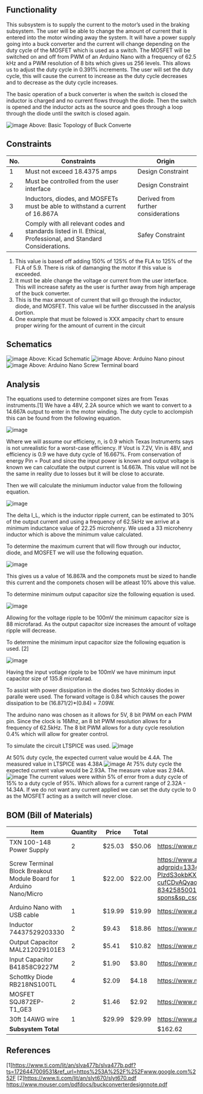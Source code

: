 ## Functionality ##
This subsystem is to supply the current to the motor’s used in the braking subsystem. The user will be able to change the amount of current that is entered into the motor winding away the system. It will have a power supply going into a buck converter and the current will change depending on the duty cycle of the MOSFET which is used as a switch. The MOSFET will be switched on and off from PWM of an Arduino Nano with a frequency of 62.5 kHz and a PWM resolution of 8 bits which gives us 256 levels. This allows us to adjust the duty cycle in 0.391% increments. The user will set the duty cycle, this will cause the current to increase as the duty cycle decreases and to decrease as the duty cycle increases.

The basic operation of a buck converter is when the switch is closed the inductor is charged and no current flows through the diode. Then the switch is opened and the inductor acts as the source and goes through a loop through the diode until the switch is closed again.

![image](https://github.com/user-attachments/assets/0b3d8e39-7646-40e5-ba88-f462739e8e50)
Above: Basic Topology of Buck Converte


## Constraints ##
| No. | Constraints                                                                                     | Origin           |
|-----|-------------------------------------------------------------------------------------------------|------------------|
| 1   | Must not exceed 18.4375 amps       | Design Constraint |
| 2   | Must be controlled from the user interface       | Design Constraint |
| 3   | Inductors, diodes, and MOSFETs must be able to withstand a current of 16.867A | Derived from further considerations|
| 4   | Comply with all relevant codes and standards listed in II. Ethical, Professional, and Standard Considerations. | Safey Constraint|

1. This value is based off adding 150% of 125% of the FLA to 125% of the FLA of 5.9. There is risk of damanging the motor if this value is exceeded.
2. It must be able change the voltage or current from the user interface. This will increase safety as the user is further away from high amperage of the buck converter.
3. This is the max amount of current that will go through the inductor, diode, and MOSFET. This value wil be further disccussed in the analysis portion.
4. One example that must be folowed is XXX ampacity chart to ensure proper wiring for the amount of current in the circuit

## Schematics ##
![image](https://github.com/user-attachments/assets/fbb07980-043c-487d-84ad-926ddbfc3433)
Above: Kicad Schematic
![image](https://github.com/user-attachments/assets/779a6d06-a4ff-489c-bd1f-c84db7be87e5)
Above: Arduino Nano pinout
![image](https://github.com/user-attachments/assets/0bee9599-cdb0-42a9-aacf-5edecf995067)
Above: Arduino Nano Screw Terminal board

## Analysis ##
The equations used to determine componet sizes are from Texas instruments.[1]
We have a 48V, 2.2A source which we want to convert to a 14.667A output to enter in the motor winding. The duty cycle to acclompish this can be found from the following equation.

![image](https://github.com/user-attachments/assets/3f942d3a-56f7-4a8a-b1da-2f5377b715fa)

Where we will assume our efficieny, n, is 0.9 which Texas Instruments says is not unrealistic for a worst-case efficiency.
If Vout is 7.2V, Vin is 48V, and efficiency is 0.9 we have duty cycle of 16.667%. From conservation of energy Pin = Pout and since the input power is known and output voltage is known we can calcutlate the output current is 14.667A. This value will not be the same in reality due to losses but it will be close to accurate.

Then we will calculate the miniumum inductor value from the following equation.

![image](https://github.com/user-attachments/assets/6e7dd296-8e95-4f80-9bec-443e3aed6dd6)

The delta I_L, which is the inductor ripple current, can be estimated to 30% of the output current and using a frequency of 62.5kHz we arrive at a minimum inductance value of 22.25 microhenry. We used a 33 microhenry inductor which is above the minimum value calculated.

To determine the maximum current that will flow through our inductor, diode, and MOSFET we will use the following equation.

![image](https://github.com/user-attachments/assets/0e9f3d6f-bbc1-45b6-9098-384231be1b52)

This gives us a value of 16.867A and the componets must be sized to handle this current and the componets chosen will be atleast 10% above this value.

To determine minimum output capacitor size the following equation is used.

![image](https://github.com/user-attachments/assets/18530d12-b568-4f79-8055-58f700e772a3)

Allowing for the voltage ripple to be 100mV the minimum capacitor size is 88 microfarad. As the output capacitor size increases the amount of voltage ripple will decrease.

To determine the minimum input capacitor size the following equation is used. [2]

![image](https://github.com/user-attachments/assets/ac1dcf1c-0487-4b38-8588-cf4adbfbc5b9)

Having the input votlage ripple to be 100mV we have minimum input capacitor size of 135.8 microfarad.

To assist with power dissipation in the diodes two Schtokky diodes in paralle were used. The forward voltage is 0.84 which causes the power dissipation to be (16.871/2)*(0.84) = 7.09W.

The arduino nano was chosen as it allows for 5V, 8 bit PWM on each PWM pin. Since the clock is 16Mhz, an 8 bit PWM resolution allows for a frequency of 62.5kHz. The 8 bit PWM allows for a duty cycle resolution 0.4% which will allow for greater control.

To simulate the circuit LTSPICE was used.
![image](https://github.com/user-attachments/assets/4c7abf01-b275-4a39-b53e-95024253f314)

At 50% duty cycle, the expected current value would be 4.4A. The measured value in LTSPICE was 4.38A
![image](https://github.com/user-attachments/assets/708589d6-56dd-4017-99c4-d0bf7ba198e3)
At 75% duty cycle the expected current value would be 2.93A. The measure value was 2.94A.
![image](https://github.com/user-attachments/assets/e075e0fe-74e8-48ae-b4bb-c3708dbc0fac)
The current values were within 5% of error from a duty cycle of 15% to a duty cycle of 95%. Which allows for a current range of 2.32A - 14.34A.
If we do not want any current applied we can set the duty cycle to 0 as the MOSFET acting as a switch will never close. 





## BOM (Bill of Materials) ##
| Item                                                          |  Quantity | Price | Total  | Link|
|---------------------------------------------------------------|------------|----------|-------|--------|
|TXN 100-148 Power Supply                                        |          2 |      $25.03 | $50.06| https://www.mouser.com/ProductDetail/TRACO-Power/TXN-100-148?qs=iLKYxzqNS776y9pVP5bizw%3D%3D |
|Screw Terminal Block Breakout Module Board for Arduino Nano/Micro  |  1|$22.00 |$22.00| https://www.amazon.com/CZH-LABS-Terminal-Breakout-Module-Arduino/dp/B07QMRDZ3W/ref=sr_1_2_sspa?adgrpid=1334807691573188&dib=eyJ2IjoiMSJ9.8CC4qpKPSQ0agWcQH7KiQq6pslDK34qJiQN40Mm7Mt9xeWnIDN63F7FAjTm_uRgeJOiPqUhQgetgc96PCDZo5nokJVXyAEpfzPe44T2rKkC_LdjXKl-PIzdS3okbKXNPRvrlQkBKWBYvhTVaucQGVCqFrn8fMBAiXBuL7pP4CrDCvY-VmOW1RC3xI4PRuVeasVMyRDHn-aeBA8JpMKT3ORDavsckR7N-cufCDvAQyao.P1T0xlBhmBswXsf0Ti42289M2m9GUqygQsNGsZb-Uvg&dib_tag=se&hvadid=83425694871534&hvbmt=be&hvdev=c&hvlocphy=84181&hvnetw=o&hvqmt=e&hvtargid=kwd-83425850018739%3Aloc-190&hydadcr=18918_13351314&keywords=arduino+nano+screw+terminal&msclkid=98c75911be981aa72f9a3ff9c744c3d7&qid=1726511582&sr=8-2-spons&sp_csd=d2lkZ2V0TmFtZT1zcF9hdGY&psc=1  |
|Arduino Nano with USB cable                               |          1 |      $19.99 | $19.99| https://www.amazon.com/dp/B0D5LYFRQP/ref=sspa_dk_hqp_detail_aax_0?psc=1&sp_csd=d2lkZ2V0TmFtZT1zcF9ocXBfc2hhcmVk |
|Inductor 74437529203330                                       |          2 |      $9.43 | $18.86|https://www.mouser.com/ProductDetail/Wurth-Elektronik/74437529203330?qs=sGAEpiMZZMv126LJFLh8y%2Ffsm5hBFUvHDaSzuMlV0Gc%3D | 
|Output Capacitor MAL212029101E3                                     |          2 |      $5.41 | $10.82| https://www.mouser.com/ProductDetail/EPCOS-TDK/B41858C9227M?qs=sGAEpiMZZMsh%252B1woXyUXj1SPYG7TfWbY3M%252BRTBa2uXQ%3D |  
|Input Capacitor B41858C9227M                                   |          2 |      $1.90 | $3.80| https://www.mouser.com/ProductDetail/EPCOS-TDK/B41858C9227M?qs=sGAEpiMZZMsh%252B1woXyUXj1SPYG7TfWbY3M%252BRTBa2uXQ%3D |
|Schottky Diode RB218NS100TL                                 |          4 |      $2.09 | $4.18| https://www.mouser.com/ProductDetail/ROHM-Semiconductor/RB218NS100TL?qs=4v%252BiZTmLVHGSz1dy1RhSpg%3D%3D |
|MOSFET SQJ872EP-T1_GE3                               |          2 |      $1.46 | $2.92| https://www.mouser.com/ProductDetail/Vishay-Siliconix/SQJ872EP-T1_GE3?qs=y6ZabgHbY%252ByhIql41nGYsQ%3D%3D |
|30ft 14AWG wire                             |          1 |      $29.99 | $29.99| https://www.amazon.com/dp/B0C27C1RCX/ref=twister_B0CB468CZK?_encoding=UTF8&th=1 |
| **Subsystem Total**                                            |            |          |       | $162.62|

## References ##
[1]https://www.ti.com/lit/an/slva477b/slva477b.pdf?ts=1726447009531&ref_url=https%253A%252F%252Fwww.google.com%252F
[2]https://www.ti.com/lit/an/slyt670/slyt670.pdf
https://www.mouser.com/pdfdocs/buckconverterdesignnote.pdf
